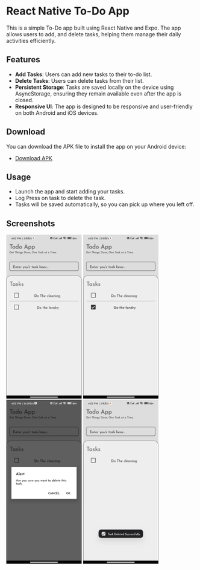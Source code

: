 # React Native To-Do App

This is a simple To-Do app built using React Native and Expo. The app allows users to add, and delete tasks, helping them manage their daily activities efficiently.

## Features

- **Add Tasks**: Users can add new tasks to their to-do list.
- **Delete Tasks**: Users can delete tasks from their list.
- **Persistent Storage**: Tasks are saved locally on the device using AsyncStorage, ensuring they remain available even after the app is closed.
- **Responsive UI**: The app is designed to be responsive and user-friendly on both Android and iOS devices.

## Download

You can download the APK file to install the app on your Android device:

- [Download APK](https://expo.dev/artifacts/eas/9eh2xYjQBEeg3X86oS9AgX.apk)

## Usage

- Launch the app and start adding your tasks.
- Log Press on task to delete the task.
- Tasks will be saved automatically, so you can pick up where you left off.

## Screenshots

<img src="./assets///screenShot/1.jpg" width="200">
<img src="./assets///screenShot/2.jpg" width="200">

<img src="./assets///screenShot/3.jpg" width="200">
<img src="./assets///screenShot/4.jpg" width="200">
